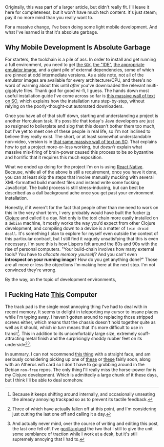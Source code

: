 Originally, this was part of a larger article, but didn't really fit. I'll leave it here for completeness, but it won't have much tech content. It's just steam; pay it no more mind than you really want to.

For a massive change, I've been doing some light mobile development. And what I've learned is that it's absolute garbage.

## Why Mobile Development Is Absolute Garbage

For starters, the toolchain is a pile of ass. In order to install and get running a full environment, you need to get [the `SDK`](https://developer.android.com/studio/intro/update.html), [the "IDE"](https://developer.android.com/studio/index.html), [the appropriate emulator image](https://developer.android.com/studio/run/managing-avds.html), and a giant pile of external dependencies, some of which are pinned at odd intermediate versions. As a side note, not all of the emulator images are available for every architecture/CPU, and there's no word of warning about this until _after_ you've downloaded the relevant multi-gigabyte files. Thank god for good wi-fi, I guess. The hands down most useful installation guide I've come across so far is [this massive wall of text on SO](http://stackoverflow.com/documentation/android/85/getting-started-with-android/9496/android-programming-without-an-ide#t=20161129053336634177), which explains how the installation runs step-by-step, without relying on the poorly-thought-out automated downloaders.

Once you have all of that stuff down, starting and understanding a project is another Herculean task. It's possible that today's Java developers are just so resigned to boilerplate and slog that this doesn't bother them too much, but I've yet to meet one of these people in real life, so I'm not inclined to believe they really exist. The short, or at least somewhat understandable non-video, version is in [that same massive wall of text on SO](http://stackoverflow.com/documentation/android/85/getting-started-with-android/9496/android-programming-without-an-ide#t=20161129053336634177). That explains how to get a project more-or-less working, but _doesn't_ explain what massive mis-firing of brain-power caused this process to be so byzantine and horrific that it requires this much exposition.

What we ended up doing for the project I'm on is using [React Native](https://facebook.github.io/react-native/). Because, while all of the above is still a requirement, once you have it done, you can at least skip the steps that involve manually mucking with several XML-formatted build manifest files and instead write some fucking JavaScript. The build process is still stress-inducing, but can best be described as a dull background ache once you get past your environment installation.

Honestly, if it weren't for the fact that people other than me need to work on this in the very short term, I very probably would have built the fucker [in Clojure](http://clojure-android.info/) and called it a day. Not only is the tool chain more easily installed on a `debian` machine, it mostly works the way you'd expect from other Clojure development, and compiling down to a device is a matter of `lein droid doall`. It's something I plan to explore for myself even outside the context of this particular contract, but I still find it vaguely unsatisfying that this is even necessary. I'm sure this is how Lispers felt around the 80s and 90s with the rise of personal computers. "Your build-chain involves how many external tools? You have to _allocate memory yourself_? And you can't even **introspect on your running image**? How do you get anything done?" Those are all more or less the objections I'm making here at the next step. I'm not convinced they're wrong.

By the way, on the topic of development environments,

## I Fucking Hate [This](https://puri.sm/products/librem-15/) Computer

The track pad is the single most annoying thing I've had to deal with in recent memory. It seems to delight in teleporting my cursor to insane places while I'm typing away. I haven't gotten around to replacing those stripped screws either, which means that the chassis doesn't hold together quite as well as it should, which _in turn_ means that it's more difficult to use in transit[^because-it-keeps]. This in addition to its uncomfortably large size, extremely scuff-attracting metal finish and the surprisingly shoddy rubber feet on its underside[^three-of-which][^and-actually-nevermind].

[^because-it-keeps]: Because it keeps shifting around internally, and occasionally unseating the already annoying trackpad so as to prevent its tactile feedback.

[^three-of-which]: Three of which have actually fallen off at this point, and I'm considering just cutting the last one off and calling it a day.

[^and-actually-nevermind]: And actually never mind, over the course of writing and editing this post, the last one fell off. I've [gorilla-glued](http://www.gorillatough.com/) the two that I still to give the unit some semblance of traction while I work at a desk, but it's still supremely annoying that I had to.

In summary, I can not recommend [this thing](https://puri.sm/products/librem-15/) with a straight face, and am seriously considering picking up one of [these](http://www3.lenovo.com/ca/en/laptops/thinkpad/thinkpad-x/X260/p/20F6CTO1WWENCA0) or [these](https://www.amazon.ca/Lenovo-Quad-Core-Processor-Bluetooth-Professional/dp/B01J5YMF90/ref=sr_1_1?s=pc&ie=UTF8&qid=1480397797&sr=1-1) fairly soon, along with an Atheros wifi card so I don't have to go grubbing around in the Debian `non-free` repos. The only thing I'll really miss the horse-power for is my Clojure development. Which is admittedly a large chunk of it these days, but I think I'll be able to deal somehow.
